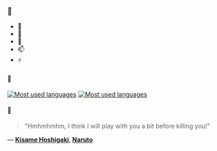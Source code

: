 ### 👋

- 🔭
- 🌱
- 💬
- 📫
- ⚡

#### 🧏

[![Most used languages](https://github-readme-stats-aynah.vercel.app/api/top-langs/?username=aynh&theme=solarized-dark&langs_count=6&layout=compact&hide_title=true)](https://github.com/anuraghazra/github-readme-stats#gh-dark-mode-only)
[![Most used languages](https://github-readme-stats-aynah.vercel.app/api/top-langs/?username=aynh&theme=solarized-light&langs_count=6&layout=compact&hide_title=true)](https://github.com/anuraghazra/github-readme-stats#gh-light-mode-only)

#### 💬

> "Hmhmhmhm, I think I will play with you a bit before killing you!"

&mdash; [**Kisame Hoshigaki**](https://myanimelist.net/character.php?q=Kisame%20Hoshigaki&cat=character), [**Naruto**](https://myanimelist.net/search/all?q=Naruto&cat=all)
